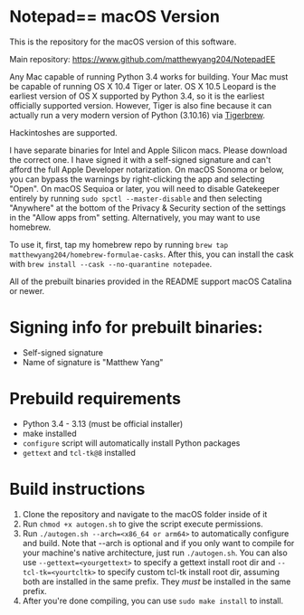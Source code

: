 # Notepad== macOS Version
This is the repository for the macOS version of this software.

Main repository: https://www.github.com/matthewyang204/NotepadEE

Any Mac capable of running Python 3.4 works for building. Your Mac must be capable of running OS X 10.4 Tiger or later. OS X 10.5 Leopard is the earliest version of OS X supported by Python 3.4, so it is the earliest officially supported version. However, Tiger is also fine because it can actually run a very modern version of Python (3.10.16) via [Tigerbrew](https://github.com/mistydemeo/Tigerbrew).

Hackintoshes are supported.

I have separate binaries for Intel and Apple Silicon macs. Please download the correct one. I have signed it with a self-signed signature and can't afford the full Apple Developer notarization. On macOS Sonoma or below, you can bypass the warnings by right-clicking the app and selecting "Open". On macOS Sequioa or later, you will need to disable Gatekeeper entirely by running `sudo spctl --master-disable` and then selecting "Anywhere" at the bottom of the Privacy & Security section of the settings in the "Allow apps from" setting. Alternatively, you may want to use homebrew. 

To use it, first, tap my homebrew repo by running `brew tap matthewyang204/homebrew-formulae-casks`. After this, you can install the cask with `brew install --cask --no-quarantine notepadee`.

All of the prebuilt binaries provided in the README support macOS Catalina or newer.

# Signing info for prebuilt binaries:
- Self-signed signature
- Name of signature is "Matthew Yang"

# Prebuild requirements
- Python 3.4 - 3.13 (must be official installer)
- make installed
- `configure` script will automatically install Python packages
- `gettext` and `tcl-tk@8` installed

# Build instructions
1. Clone the repository and navigate to the macOS folder inside of it
2. Run `chmod +x autogen.sh` to give the script execute permissions.
3. Run `./autogen.sh --arch=<x86_64 or arm64>` to automatically configure and build. Note that --arch is optional and if you only want to compile for your machine's native architecture, just run `./autogen.sh`. You can also use `--gettext=<yourgettext>` to specify a gettext install root dir and `--tcl-tk=<yourtcltk>` to specify custom tcl-tk install root dir, assuming both are installed in the same prefix. They *must* be installed in the same prefix.
4. After you're done compiling, you can use `sudo make install` to install.